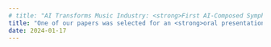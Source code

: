 ```yaml
---
# title: "AI Transforms Music Industry: <strong>First AI-Composed Symphony Debuts</strong> in New York"
title: "One of our papers was selected for an <strong>oral presentation</strong> at AAAI 2025. "
date: 2024-01-17
---
```

